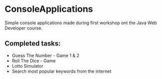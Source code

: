 # ConsoleApplications

Simple console applications made during first workshop ont the Java Web Developer course. 


## Completed tasks: 

- Guess The Number - Game 1 & 2
- Roll The Dice - Game
- Lotto Simulator
- Search most popular keywords from the internet
